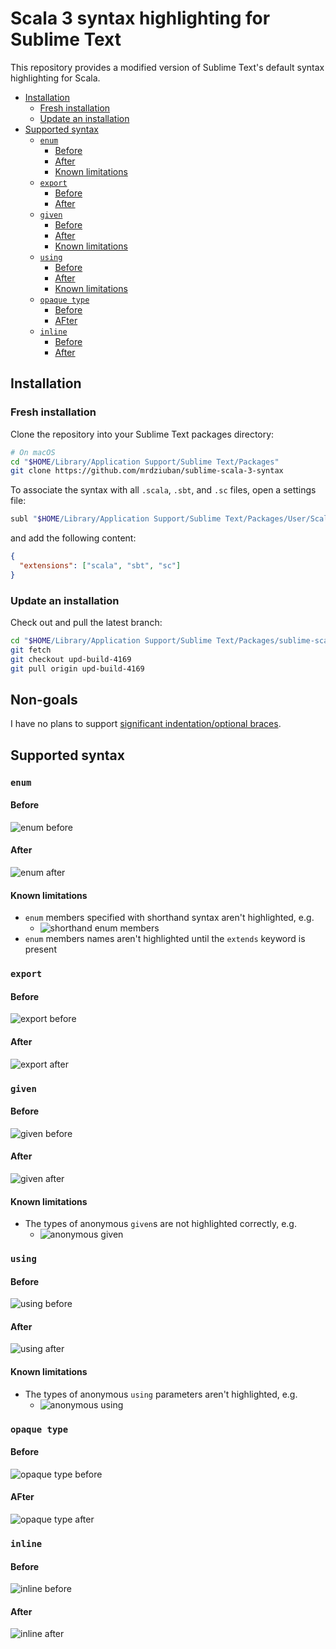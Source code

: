 # Scala 3 syntax highlighting for Sublime Text

This repository provides a modified version of Sublime Text's default syntax highlighting for Scala.

<!-- START doctoc generated TOC please keep comment here to allow auto update -->
<!-- DON'T EDIT THIS SECTION, INSTEAD RE-RUN doctoc TO UPDATE -->

- [Installation](#installation)
  - [Fresh installation](#fresh-installation)
  - [Update an installation](#update-an-installation)
- [Supported syntax](#supported-syntax)
  - [`enum`](#enum)
    - [Before](#before)
    - [After](#after)
    - [Known limitations](#known-limitations)
  - [`export`](#export)
    - [Before](#before-1)
    - [After](#after-1)
  - [`given`](#given)
    - [Before](#before-2)
    - [After](#after-2)
    - [Known limitations](#known-limitations-1)
  - [`using`](#using)
    - [Before](#before-3)
    - [After](#after-3)
    - [Known limitations](#known-limitations-2)
  - [`opaque type`](#opaque-type)
    - [Before](#before-4)
    - [AFter](#after)
  - [`inline`](#inline)
    - [Before](#before-5)
    - [After](#after-4)

<!-- END doctoc generated TOC please keep comment here to allow auto update -->

## Installation

### Fresh installation

Clone the repository into your Sublime Text packages directory:

```bash
# On macOS
cd "$HOME/Library/Application Support/Sublime Text/Packages"
git clone https://github.com/mrdziuban/sublime-scala-3-syntax
```

To associate the syntax with all `.scala`, `.sbt`, and `.sc` files, open a settings file:

```bash
subl "$HOME/Library/Application Support/Sublime Text/Packages/User/Scala 3.sublime-settings"
```

and add the following content:

```json
{
  "extensions": ["scala", "sbt", "sc"]
}
```

### Update an installation

Check out and pull the latest branch:

```bash
cd "$HOME/Library/Application Support/Sublime Text/Packages/sublime-scala-3-syntax"
git fetch
git checkout upd-build-4169
git pull origin upd-build-4169
```

## Non-goals

I have no plans to support [significant indentation/optional braces](https://docs.scala-lang.org/scala3/reference/other-new-features/indentation.html).

## Supported syntax

### `enum`

#### Before

![enum before](https://github.com/mrdziuban/sublime-scala-3-syntax/assets/4718399/91cc3654-d8f0-4071-a5be-cbdb0cfe67d6)

#### After

![enum after](https://github.com/mrdziuban/sublime-scala-3-syntax/assets/4718399/7fd70f44-e995-4897-b889-1deee61e44f0)

#### Known limitations

- `enum` members specified with shorthand syntax aren't highlighted, e.g.
    - ![shorthand enum members](https://github.com/mrdziuban/sublime-scala-3-syntax/assets/4718399/45f7307d-c2b4-4db0-95ec-3436633f127b)
- `enum` members names aren't highlighted until the `extends` keyword is present

### `export`

#### Before

![export before](https://github.com/mrdziuban/sublime-scala-3-syntax/assets/4718399/fba6c5ce-fc6d-46a4-b1d2-b0166c7b5506)

#### After

![export after](https://github.com/mrdziuban/sublime-scala-3-syntax/assets/4718399/2502b43e-baf5-407b-88a5-01a5867cf2d4)

### `given`

#### Before

![given before](https://github.com/mrdziuban/sublime-scala-3-syntax/assets/4718399/3e326c9e-43f5-44d6-9f27-76f9a77a0c42)

#### After

![given after](https://github.com/mrdziuban/sublime-scala-3-syntax/assets/4718399/9fb76a24-a764-4854-80b8-43ae68f4f211)

#### Known limitations

- The types of anonymous `given`s are not highlighted correctly, e.g.
    - ![anonymous given](https://github.com/mrdziuban/sublime-scala-3-syntax/assets/4718399/623f9c26-e23e-490b-b005-6ae31c8de1a6)

### `using`

#### Before

![using before](https://github.com/mrdziuban/sublime-scala-3-syntax/assets/4718399/6af53700-6d6b-4646-b911-10ae658d6825)

#### After

![using after](https://github.com/mrdziuban/sublime-scala-3-syntax/assets/4718399/07cecd68-f779-4c3e-82ef-c2414b6475ad)

#### Known limitations

- The types of anonymous `using` parameters aren't highlighted, e.g.
    - ![anonymous using](https://github.com/mrdziuban/sublime-scala-3-syntax/assets/4718399/4bfcacbf-d95f-43ff-842d-80aa21e0f133)

### `opaque type`

#### Before

![opaque type before](https://github.com/mrdziuban/sublime-scala-3-syntax/assets/4718399/ec11e5e9-b865-4718-87f8-8b0c049dfc7a)

#### AFter

![opaque type after](https://github.com/mrdziuban/sublime-scala-3-syntax/assets/4718399/532cf571-11c7-47cb-b9d6-f5ec7f311b35)

### `inline`

#### Before

![inline before](https://github.com/mrdziuban/sublime-scala-3-syntax/assets/4718399/eb18472c-8b0e-4984-8f5b-94581ad8fe3c)

#### After

![inline after](https://github.com/mrdziuban/sublime-scala-3-syntax/assets/4718399/aa7b5e9f-f243-4120-8935-94c0887d62a2)
